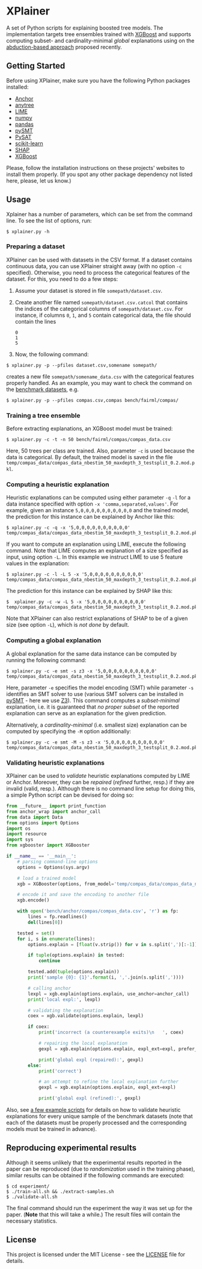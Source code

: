 # XPlainer

A set of Python scripts for explaining boosted tree models. The implementation targets tree ensembles trained with [XGBoost](https://xgboost.ai/) and supports computing subset- and cardinality-minimal *global* explanations using on the [abduction-based approach](https://arxiv.org/abs/1811.10656) proposed recently.

## Getting Started

Before using XPlainer, make sure you have the following Python packages installed:

* [Anchor](https://github.com/marcotcr/anchor)
* [anytree](https://anytree.readthedocs.io/)
* [LIME](https://github.com/marcotcr/lime)
* [numpy](http://www.numpy.org/)
* [pandas](https://pandas.pydata.org/)
* [pySMT](https://github.com/pysmt/pysmt)
* [PySAT](https://github.com/pysathq/pysat)
* [scikit-learn](https://scikit-learn.org/stable/)
* [SHAP](https://github.com/slundberg/shap)
* [XGBoost](https://github.com/dmlc/xgboost/)

Please, follow the installation instructions on these projects' websites to install them properly. (If you spot any other package dependency not listed here, please, let us know.)

## Usage

Xplainer has a number of parameters, which can be set from the command line. To see the list of options, run:

```
$ xplainer.py -h
```

### Preparing a dataset

XPlainer can be used with datasets in the CSV format. If a dataset contains continuous data, you can use XPlainer straight away (with no option ```-c``` specified). Otherwise, you need to process the categorical features of the dataset. For this, you need to do a few steps:

1. Assume your dataset is stored in file ```somepath/dataset.csv```.
2. Create another file named ```somepath/dataset.csv.catcol``` that contains the indices of the categorical columns of ```somepath/dataset.csv```. For instance, if columns ```0```, ```1```, and ```5``` contain categorical data, the file should contain the lines

	```
	0
	1
	5
	```

3. Now, the following command:

```
$ xplainer.py -p --pfiles dataset.csv,somename somepath/
```

creates a new file ```somepath/somename_data.csv``` with the categorical features properly handled. As an example, you may want to check the command on the [benchmark datasets](bench), e.g.

```
$ xplainer.py -p --pfiles compas.csv,compas bench/fairml/compas/
```

### Training a tree ensemble

Before extracting explanations, an XGBoost model must be trained:

```
$ xplainer.py -c -t -n 50 bench/fairml/compas/compas_data.csv
```

Here, 50 trees per class are trained. Also, parameter ```-c``` is used because the data is categorical. By default, the trained model is saved in the file ```temp/compas_data/compas_data_nbestim_50_maxdepth_3_testsplit_0.2.mod.pkl```.

### Computing a heuristic explanation

Heuristic explanations can be computed using either parameter ```-q``` ```-l``` for a data instance specified with option ```-x 'comma,separated,values'```. For example, given an instance ```5,0,0,0,0,0,0,0,0,0,0``` and the trained model, the prediction for this instance can be explained by Anchor like this:

```
$ xplainer.py -c -q -x '5,0,0,0,0,0,0,0,0,0,0' temp/compas_data/compas_data_nbestim_50_maxdepth_3_testsplit_0.2.mod.pkl
```

If you want to compute an explanation using LIME, execute the following command. Note that LIME computes an explanation of a size specified as input, using option ```-L```. In this example we instruct LIME to use 5 feature values in the explanation:

```
$ xplainer.py -c -l -L 5 -x '5,0,0,0,0,0,0,0,0,0,0' temp/compas_data/compas_data_nbestim_50_maxdepth_3_testsplit_0.2.mod.pkl
```

The prediction for this instance can be explained by SHAP like this:

```
$  xplainer.py -c -w -L 5 -x '5,0,0,0,0,0,0,0,0,0,0' temp/compas_data/compas_data_nbestim_50_maxdepth_3_testsplit_0.2.mod.pkl
```

Note that XPlainer can also restrict explanations of SHAP to be of a given size (see option ```-L```), which is *not done* by default.

### Computing a global explanation

A global explanation for the same data instance can be computed by running the following command:

```
$ xplainer.py -c -e smt -s z3 -x '5,0,0,0,0,0,0,0,0,0,0' temp/compas_data/compas_data_nbestim_50_maxdepth_3_testsplit_0.2.mod.pkl
```

Here, parameter ```-e``` specifies the model encoding (SMT) while parameter ```-s``` identifies an SMT solver to use (various SMT solvers can be installed in [pySMT](https://github.com/pysmt/pysmt) - here we use [Z3](https://github.com/Z3Prover/z3)). This command computes a *subset-minimal* explanation, i.e. it is guaranteed that *no proper subset* of the reported explanation can serve as an explanation for the given prediction.

Alternatively, a *cardinality-minimal* (i.e. smallest size) explanation can be computed by specifying the ```-M``` option additionally:

```
$ xplainer.py -c -e smt -M -s z3 -x '5,0,0,0,0,0,0,0,0,0,0' temp/compas_data/compas_data_nbestim_50_maxdepth_3_testsplit_0.2.mod.pkl
```

### Validating heuristic explanations

XPlainer can be used to *validate* heuristic explanations computed by LIME or Anchor. Moreover, they can be *repaired* (*refined* further, resp.) if they are invalid (valid, resp.). Although there is no command line setup for doing this, a simple Python script can be devised for doing so:

```python
from __future__ import print_function
from anchor_wrap import anchor_call
from data import Data
from options import Options
import os
import resource
import sys
from xgbooster import XGBooster

if __name__ == '__main__':
    # parsing command-line options
    options = Options(sys.argv)

    # load a trained model
    xgb = XGBooster(options, from_model='temp/compas_data/compas_data_nbestim_50_maxdepth_3_testsplit_0.2.mod.pkl')

    # encode it and save the encoding to another file
    xgb.encode()

    with open('bench/anchor/compas/compas_data.csv', 'r') as fp:
        lines = fp.readlines()
        del(lines[0])

    tested = set()
    for i, s in enumerate(lines):
        options.explain = [float(v.strip()) for v in s.split(',')[:-1]]

        if tuple(options.explain) in tested:
            continue

        tested.add(tuple(options.explain))
        print('sample {0}: {1}'.format(i, ','.join(s.split(','))))

        # calling anchor
        lexpl = xgb.explain(options.explain, use_anchor=anchor_call)
        print('local expl:', lexpl)

        # validating the explanation
        coex = xgb.validate(options.explain, lexpl)

        if coex:
            print('incorrect (a counterexample exits)\n   ', coex)

            # repairing the local explanation
            gexpl = xgb.explain(options.explain, expl_ext=expl, prefer_ext=True)

            print('global expl (repaired):', gexpl)
        else:
            print('correct')

            # an attempt to refine the local explanation further
            gexpl = xgb.explain(options.explain, expl_ext=expl)

            print('global expl (refined):', gexpl)
```

Also, see [a few example scripts](experiment) for details on how to validate heuristic explanations for every unique sample of the benchmark datasets (note that each of the datasets must be properly processed and the corresponding models must be trained in advance).

## Reproducing experimental results

Although it seems unlikely that the experimental results reported in the paper can be reproduced (due to *randomization* used in the training phase), similar results can be obtained if the following commands are executed:

```
$ cd experiment/
$ ./train-all.sh && ./extract-samples.sh
$ ./validate-all.sh
```

The final command should run the experiment the way it was set up for the paper. (**Note** that this will take a while.) The result files will contain the necessary statistics.

## License

This project is licensed under the MIT License - see the [LICENSE](LICENSE) file for details.
